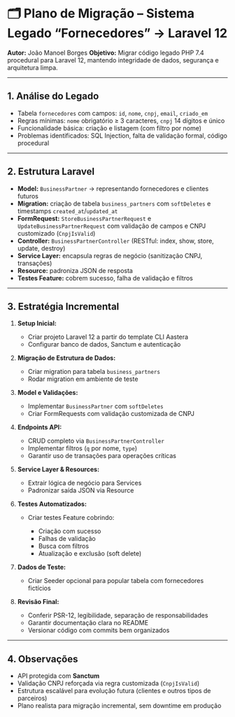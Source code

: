 # 🗂 Plano de Migração – Sistema Legado “Fornecedores” → Laravel 12

**Autor:** João Manoel Borges
**Objetivo:** Migrar código legado PHP 7.4 procedural para Laravel 12, mantendo integridade de dados, segurança e arquitetura limpa.

---

## 1. Análise do Legado

* Tabela `fornecedores` com campos: `id`, `nome`, `cnpj`, `email`, `criado_em`
* Regras mínimas: `nome` obrigatório ≥ 3 caracteres, `cnpj` 14 dígitos e único
* Funcionalidade básica: criação e listagem (com filtro por nome)
* Problemas identificados: SQL Injection, falta de validação formal, código procedural

---

## 2. Estrutura Laravel

* **Model:** `BusinessPartner` → representando fornecedores e clientes futuros
* **Migration:** criação de tabela `business_partners` com `softDeletes` e timestamps `created_at`/`updated_at`
* **FormRequest:** `StoreBusinessPartnerRequest` e `UpdateBusinessPartnerRequest` com validação de campos e CNPJ customizado (`CnpjIsValid`)
* **Controller:** `BusinessPartnerController` (RESTful: index, show, store, update, destroy)
* **Service Layer:** encapsula regras de negócio (sanitização CNPJ, transações)
* **Resource:** padroniza JSON de resposta
* **Testes Feature:** cobrem sucesso, falha de validação e filtros

---

## 3. Estratégia Incremental

1. **Setup Inicial:**

   * Criar projeto Laravel 12 a partir do template CLI Aastera
   * Configurar banco de dados, Sanctum e autenticação

2. **Migração de Estrutura de Dados:**

   * Criar migration para tabela `business_partners`
   * Rodar migration em ambiente de teste

3. **Model e Validações:**

   * Implementar `BusinessPartner` com `softDeletes`
   * Criar FormRequests com validação customizada de CNPJ

4. **Endpoints API:**

   * CRUD completo via `BusinessPartnerController`
   * Implementar filtros (`q` por nome, `type`)
   * Garantir uso de transações para operações críticas

5. **Service Layer & Resources:**

   * Extrair lógica de negócio para Services
   * Padronizar saída JSON via Resource

6. **Testes Automatizados:**

   * Criar testes Feature cobrindo:

     * Criação com sucesso
     * Falhas de validação
     * Busca com filtros
     * Atualização e exclusão (soft delete)

7. **Dados de Teste:**

   * Criar Seeder opcional para popular tabela com fornecedores fictícios

8. **Revisão Final:**

   * Conferir PSR-12, legibilidade, separação de responsabilidades
   * Garantir documentação clara no README
   * Versionar código com commits bem organizados

---

## 4. Observações

* API protegida com **Sanctum**
* Validação CNPJ reforçada via regra customizada (`CnpjIsValid`)
* Estrutura escalável para evolução futura (clientes e outros tipos de parceiros)
* Plano realista para migração incremental, sem downtime em produção

